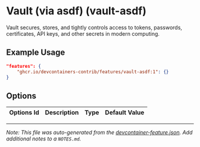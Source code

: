 
# Vault (via asdf) (vault-asdf)

Vault secures, stores, and tightly controls access to tokens, passwords, certificates, API keys, and other secrets in modern computing.

## Example Usage

```json
"features": {
    "ghcr.io/devcontainers-contrib/features/vault-asdf:1": {}
}
```

## Options

| Options Id | Description | Type | Default Value |
|-----|-----|-----|-----|




---

_Note: This file was auto-generated from the [devcontainer-feature.json](https://github.com/devcontainers-contrib/features/blob/main/src/vault-asdf/devcontainer-feature.json).  Add additional notes to a `NOTES.md`._

